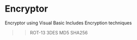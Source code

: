 # Encryptor
Encryptor using Visual Basic
Includes Encryption techniques
>> ROT-13
>> 3DES
>> MD5
>> SHA256

